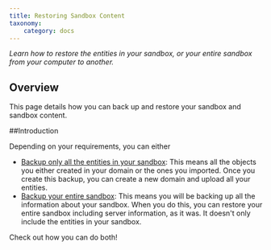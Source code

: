 ```yaml
---
title: Restoring Sandbox Content
taxonomy:
    category: docs
---
```


*Learn how to restore the entities in your sandbox, or your entire sandbox from your computer to another.*

## Overview

This page details how you can back up and restore your sandbox and sandbox content. 

##Introduction

Depending on your requirements, you can either
- [Backup only all the entities in your sandbox](): This means all the objects you either created in your domain or the ones you imported. Once you create this backup, you can create a new domain and upload all your entities.  
- [Backup your entire sandbox](): This means you will be backing up all the information about your sandbox. When you do this, you can restore your entire sandbox including server information, as it was. It doesn't only include the entities in your sandbox. 

Check out how you can do both!

